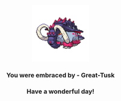 <p align="center">
    <img src="https://raw.githubusercontent.com/PokeAPI/sprites/master/sprites/pokemon/984.png" width="150" height="150">
</p>
<h3 align="center">You were embraced by - <b>Great-Tusk</b></h3>
<h3 align="center">Have a wonderful day!</h3>
